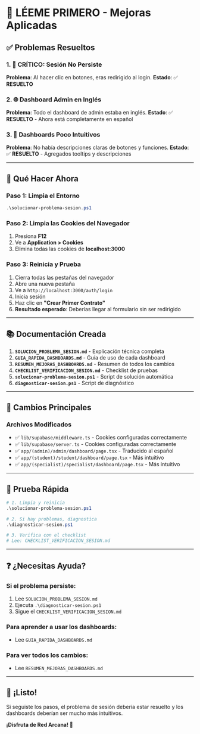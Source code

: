 # 🚀 LÉEME PRIMERO - Mejoras Aplicadas

## ✅ Problemas Resueltos

### 1. 🔴 CRÍTICO: Sesión No Persiste
**Problema**: Al hacer clic en botones, eras redirigido al login.
**Estado**: ✅ **RESUELTO**

### 2. 🌐 Dashboard Admin en Inglés
**Problema**: Todo el dashboard de admin estaba en inglés.
**Estado**: ✅ **RESUELTO** - Ahora está completamente en español

### 3. 🎯 Dashboards Poco Intuitivos
**Problema**: No había descripciones claras de botones y funciones.
**Estado**: ✅ **RESUELTO** - Agregados tooltips y descripciones

---

## 🔧 Qué Hacer Ahora

### Paso 1: Limpia el Entorno
```powershell
.\solucionar-problema-sesion.ps1
```

### Paso 2: Limpia las Cookies del Navegador
1. Presiona **F12**
2. Ve a **Application > Cookies**
3. Elimina todas las cookies de **localhost:3000**

### Paso 3: Reinicia y Prueba
1. Cierra todas las pestañas del navegador
2. Abre una nueva pestaña
3. Ve a `http://localhost:3000/auth/login`
4. Inicia sesión
5. Haz clic en **"Crear Primer Contrato"**
6. **Resultado esperado**: Deberías llegar al formulario sin ser redirigido

---

## 📚 Documentación Creada

1. **`SOLUCION_PROBLEMA_SESION.md`** - Explicación técnica completa
2. **`GUIA_RAPIDA_DASHBOARDS.md`** - Guía de uso de cada dashboard
3. **`RESUMEN_MEJORAS_DASHBOARDS.md`** - Resumen de todos los cambios
4. **`CHECKLIST_VERIFICACION_SESION.md`** - Checklist de pruebas
5. **`solucionar-problema-sesion.ps1`** - Script de solución automática
6. **`diagnosticar-sesion.ps1`** - Script de diagnóstico

---

## 🎯 Cambios Principales

### Archivos Modificados
- ✅ `lib/supabase/middleware.ts` - Cookies configuradas correctamente
- ✅ `lib/supabase/server.ts` - Cookies configuradas correctamente
- ✅ `app/(admin)/admin/dashboard/page.tsx` - Traducido al español
- ✅ `app/(student)/student/dashboard/page.tsx` - Más intuitivo
- ✅ `app/(specialist)/specialist/dashboard/page.tsx` - Más intuitivo

---

## 🧪 Prueba Rápida

```powershell
# 1. Limpia y reinicia
.\solucionar-problema-sesion.ps1

# 2. Si hay problemas, diagnostica
.\diagnosticar-sesion.ps1

# 3. Verifica con el checklist
# Lee: CHECKLIST_VERIFICACION_SESION.md
```

---

## ❓ ¿Necesitas Ayuda?

### Si el problema persiste:
1. Lee `SOLUCION_PROBLEMA_SESION.md`
2. Ejecuta `.\diagnosticar-sesion.ps1`
3. Sigue el `CHECKLIST_VERIFICACION_SESION.md`

### Para aprender a usar los dashboards:
- Lee `GUIA_RAPIDA_DASHBOARDS.md`

### Para ver todos los cambios:
- Lee `RESUMEN_MEJORAS_DASHBOARDS.md`

---

## 🎉 ¡Listo!

Si seguiste los pasos, el problema de sesión debería estar resuelto y los dashboards deberían ser mucho más intuitivos.

**¡Disfruta de Red Arcana! 🔮**
